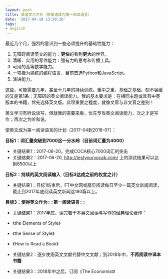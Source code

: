 ```yaml
---
layout: post
title: 英语学习方针（使英语成为第一阅读语言）
date: '2017-04-19 13:50:26'
tags:
- english
---
```


最近几个月，强烈的意识到一些必须提升的基础性能力：

1. 无障碍阅读英文的能力：**更快**的看到**更大**的世界。
2. 清晰、实用的写作能力：强有力的思考和传播工具。
3. 可用的高等数学能力。
4. 一项极为熟练的编程语言，目前首选Python和JavaScript。
5. 演讲能力。

这些，可能需要几年，甚至十几年的持续训练。重中之重，基础之基础，刻不容缓的又是第1条：无障碍的英文阅读能力。我的基本要求是：在相同主题或具有中英版本的书籍，优先选择英文版。此项重要之程度，就像文盲与非文盲之差别！

英文学习有听说读写，但就我的需要来看，优先专攻英文阅读能力，次之才是写作；再次之为听和说。

使英文成为第一阅读语言的计划（2017-04到2018-07）：

**目标1：词汇量突破到7000这一分水岭（目前词汇量为4000）**

* 关键结果1：2017-06-20，完成COCA核心7000词汇的突击
* 关键结果2：2017-06-20, http://testyourvocab.com/ 上的测试结果可以达到6500以上

**目标2：持续的英文阅读输入（目标3达成之前的权宜之计）**

* 关键结果1：目标1结束后，FT中文网或扇贝阅读每日至少一篇英文新闻阅读，截止到2017年底阅读英文新闻达180篇以上。

**目标3：使得英文作为==第一阅读语言==**

* 关键结果1：2017年底，读完若干本英文阅读与写作的经典理论著作：
 * 《the Elements of Style》
 * 《the Sense of Style》
 * 《How to Read a Book》

* 关键结果2：逐步使用英文文献代替中文文献；到2018年中，**不再阅读中译本书籍**
* 关键结果3：2018年中之后，订阅《The Economist》
